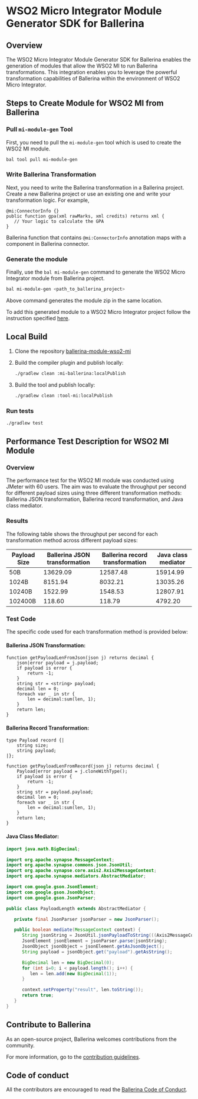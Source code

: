 # WSO2 Micro Integrator Module Generator SDK for Ballerina

## Overview

The WSO2 Micro Integrator Module Generator SDK for Ballerina enables the generation of modules that allow the WSO2 MI to run Ballerina transformations.
This integration enables you to leverage the powerful transformation capabilities of Ballerina within
the environment of WSO2 Micro Integrator.

## Steps to Create Module for WSO2 MI from Ballerina

### Pull `mi-module-gen` Tool

First, you need to pull the `mi-module-gen` tool which is used to create the WSO2 MI module.

```bash
bal tool pull mi-module-gen
```

### Write Ballerina Transformation

Next, you need to write the Ballerina transformation in a Ballerina project.
Create a new Ballerina project or use an existing one and write your transformation logic.
For example,

```
@mi:ConnectorInfo {}
public function gpa(xml rawMarks, xml credits) returns xml {
   // Your logic to calculate the GPA
}
```

Ballerina function that contains `@mi:ConnectorInfo` annotation maps with a component in Ballerina connector.

### Generate the module

Finally, use the `bal mi-module-gen` command to generate the WSO2 Micro Integrator module from Ballerina project.

```bash
bal mi-module-gen <path_to_ballerina_project>
```

Above command generates the module zip in the same location.

To add this generated module to a WSO2 Micro Integrator project follow the instruction specified [here](https://mi.docs.wso2.com/en/latest/develop/creating-artifacts/adding-connectors/).

## Local Build

1. Clone the repository [ballerina-module-wso2-mi](https://github.com/wso2-extensions/ballerina-module-wso2-mi.git)

2. Build the compiler plugin and publish locally:

   ```bash
   ./gradlew clean :mi-ballerina:localPublish
   ```

3. Build the tool and publish locally:

   ```bash
   ./gradlew clean :tool-mi:localPublish 
   ```

### Run tests

   ```bash
   ./gradlew test
   ```

## Performance Test Description for WSO2 MI Module

### Overview

The performance test for the WSO2 MI module was conducted using JMeter with 60 users. 
The aim was to evaluate the throughput per second for different payload sizes using 
three different transformation methods: Ballerina JSON transformation, Ballerina record transformation, 
and Java class mediator.

### Results

The following table shows the throughput per second for each transformation method across different payload sizes:

| Payload Size | Ballerina JSON transformation | Ballerina record transformation | Java class mediator |
|--------------|-------------------------------|---------------------------------|---------------------|
| 50B          | 13629.09                      | 12587.48                        | 15914.99            |
| 1024B        | 8151.94                       | 8032.21                         | 13035.26            |
| 10240B       | 1522.99                       | 1548.53                         | 12807.91            |
| 102400B      | 118.60                        | 118.79                          | 4792.20             |

### Test Code
The specific code used for each transformation method is provided below:

#### Ballerina JSON Transformation:

```ballerina
function getPayloadLenFromJson(json j) returns decimal {
    json|error payload = j.payload;
    if payload is error {
        return -1;
    }
    string str = <string> payload;
    decimal len = 0;
    foreach var _ in str {
        len = decimal:sum(len, 1);
    }
    return len;
}
```

#### Ballerina Record Transformation:

```ballerina
type Payload record {|
    string size;
    string payload;
|};

function getPayloadLenFromRecord(json j) returns decimal {
    Payload|error payload = j.cloneWithType();
    if payload is error {
        return -1;
    }
    string str = payload.payload;
    decimal len = 0;
    foreach var _ in str {
        len = decimal:sum(len, 1);
    }
    return len;
}
```

#### Java Class Mediator:

```Java
import java.math.BigDecimal;

import org.apache.synapse.MessageContext;
import org.apache.synapse.commons.json.JsonUtil;
import org.apache.synapse.core.axis2.Axis2MessageContext;
import org.apache.synapse.mediators.AbstractMediator;

import com.google.gson.JsonElement;
import com.google.gson.JsonObject;
import com.google.gson.JsonParser;

public class PayloadLength extends AbstractMediator {

   private final JsonParser jsonParser = new JsonParser();

   public boolean mediate(MessageContext context) {
      String jsonString = JsonUtil.jsonPayloadToString(((Axis2MessageContext) context).getAxis2MessageContext());
      JsonElement jsonElement = jsonParser.parse(jsonString);
      JsonObject jsonObject = jsonElement.getAsJsonObject();
      String payload = jsonObject.get("payload").getAsString();

      BigDecimal len = new BigDecimal(0);
      for (int i=0; i < payload.length(); i++) {
         len = len.add(new BigDecimal(1));
      }

      context.setProperty("result", len.toString());
      return true;
   }
}
```

## Contribute to Ballerina

As an open-source project, Ballerina welcomes contributions from the community.

For more information, go to the [contribution guidelines](https://github.com/ballerina-platform/ballerina-lang/blob/master/CONTRIBUTING.md).

## Code of conduct

All the contributors are encouraged to read the [Ballerina Code of Conduct](https://ballerina.io/code-of-conduct).
